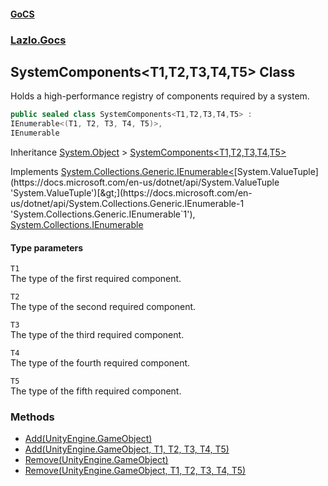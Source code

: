 #### [GoCS](./index.md 'index')
### [Lazlo.Gocs](./Lazlo-Gocs.md 'Lazlo.Gocs')
## SystemComponents&lt;T1,T2,T3,T4,T5&gt; Class
Holds a high-performance registry of components required by a system.  
```C#
public sealed class SystemComponents<T1,T2,T3,T4,T5> :
IEnumerable<(T1, T2, T3, T4, T5)>,
IEnumerable
```
Inheritance [System.Object](https://docs.microsoft.com/en-us/dotnet/api/System.Object 'System.Object') &gt; [SystemComponents&lt;T1,T2,T3,T4,T5&gt;](./Lazlo-Gocs-SystemComponents-T1_T2_T3_T4_T5-.md 'Lazlo.Gocs.SystemComponents&lt;T1,T2,T3,T4,T5&gt;')  

Implements [System.Collections.Generic.IEnumerable&lt;](https://docs.microsoft.com/en-us/dotnet/api/System.Collections.Generic.IEnumerable-1 'System.Collections.Generic.IEnumerable`1')[System.ValueTuple](https://docs.microsoft.com/en-us/dotnet/api/System.ValueTuple 'System.ValueTuple')[&gt;](https://docs.microsoft.com/en-us/dotnet/api/System.Collections.Generic.IEnumerable-1 'System.Collections.Generic.IEnumerable`1'), [System.Collections.IEnumerable](https://docs.microsoft.com/en-us/dotnet/api/System.Collections.IEnumerable 'System.Collections.IEnumerable')  
#### Type parameters
<a name='Lazlo-Gocs-SystemComponents-T1_T2_T3_T4_T5--T1'></a>
`T1`  
The type of the first required component.  
  
<a name='Lazlo-Gocs-SystemComponents-T1_T2_T3_T4_T5--T2'></a>
`T2`  
The type of the second required component.  
  
<a name='Lazlo-Gocs-SystemComponents-T1_T2_T3_T4_T5--T3'></a>
`T3`  
The type of the third required component.  
  
<a name='Lazlo-Gocs-SystemComponents-T1_T2_T3_T4_T5--T4'></a>
`T4`  
The type of the fourth required component.  
  
<a name='Lazlo-Gocs-SystemComponents-T1_T2_T3_T4_T5--T5'></a>
`T5`  
The type of the fifth required component.  
  
### Methods
- [Add(UnityEngine.GameObject)](./Lazlo-Gocs-SystemComponents-T1_T2_T3_T4_T5--Add(UnityEngine-GameObject).md 'Lazlo.Gocs.SystemComponents&lt;T1,T2,T3,T4,T5&gt;.Add(UnityEngine.GameObject)')
- [Add(UnityEngine.GameObject, T1, T2, T3, T4, T5)](./Lazlo-Gocs-SystemComponents-T1_T2_T3_T4_T5--Add(UnityEngine-GameObject_T1_T2_T3_T4_T5).md 'Lazlo.Gocs.SystemComponents&lt;T1,T2,T3,T4,T5&gt;.Add(UnityEngine.GameObject, T1, T2, T3, T4, T5)')
- [Remove(UnityEngine.GameObject)](./Lazlo-Gocs-SystemComponents-T1_T2_T3_T4_T5--Remove(UnityEngine-GameObject).md 'Lazlo.Gocs.SystemComponents&lt;T1,T2,T3,T4,T5&gt;.Remove(UnityEngine.GameObject)')
- [Remove(UnityEngine.GameObject, T1, T2, T3, T4, T5)](./Lazlo-Gocs-SystemComponents-T1_T2_T3_T4_T5--Remove(UnityEngine-GameObject_T1_T2_T3_T4_T5).md 'Lazlo.Gocs.SystemComponents&lt;T1,T2,T3,T4,T5&gt;.Remove(UnityEngine.GameObject, T1, T2, T3, T4, T5)')
